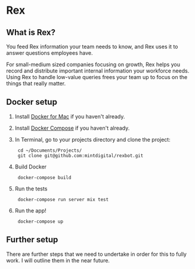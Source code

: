 Rex
============

What is Rex?
------------

You feed Rex information your team needs to know, and Rex uses it to answer questions employees have.

For small-medium sized companies focusing on growth, Rex helps you record and distribute important internal information your workforce needs. Using Rex to handle low-value queries frees your team up to focus on the things that really matter.

Docker setup
-------------

1. Install [Docker for Mac](https://docs.docker.com/engine/installation/mac/) if you haven't already.

2. Install [Docker Compose](https://docs.docker.com/compose/install/) if you haven't already.

3. In Terminal, go to your projects directory and clone the project:

        cd ~/Documents/Projects/
        git clone git@github.com:mintdigital/rexbot.git


4. Build Docker

        docker-compose build

6. Run the tests

        docker-compose run server mix test

8. Run the app!

        docker-compose up

Further setup
-------------

There are further steps that we need to undertake in order for this to fully work.
I will outline them in the near future.
